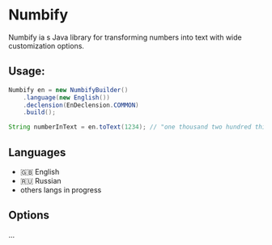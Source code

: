 # Numbify

Numbify ia s Java library for transforming numbers into text with wide customization options.

## Usage:
```java
Numbify en = new NumbifyBuilder()
    .language(new English())
    .declension(EnDeclension.COMMON)
    .build();

String numberInText = en.toText(1234); // "one thousand two hundred thirty four"
```

## Languages
* 🇬🇧 English
* 🇷🇺 Russian
* others langs in progress

## Options
...
